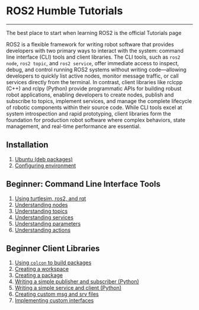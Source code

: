 # ROS2 Humble Tutorials
***

The best place to start when learning ROS2 is the official Tutorials page

ROS2 is a flexible framework for writing robot software that provides developers with two primary ways to interact with the system: command line interface (CLI) tools and client libraries. The CLI tools, such as `ros2 node`, `ros2 topic`, and `ros2 service`, offer immediate access to inspect, debug, and control running ROS2 systems without writing code—allowing developers to quickly list active nodes, monitor message traffic, or call services directly from the terminal. In contrast, client libraries like rclcpp (C++) and rclpy (Python) provide programmatic APIs for building robust robot applications, enabling developers to create nodes, publish and subscribe to topics, implement services, and manage the complete lifecycle of robotic components within their source code. While CLI tools excel at system introspection and rapid prototyping, client libraries form the foundation for production robot software where complex behaviors, state management, and real-time performance are essential.

## Installation

1. [Ubuntu (deb packages)](https://docs.ros.org/en/humble/Installation/Ubuntu-Install-Debs.html)
2. [Configuring environment](https://docs.ros.org/en/humble/Tutorials/Beginner-CLI-Tools/Configuring-ROS2-Environment.html)

## Beginner: Command Line Interface Tools

1.	[Using turtlesim, ros2, and rqt](https://docs.ros.org/en/humble/Tutorials/Beginner-CLI-Tools/Introducing-Turtlesim/Introducing-Turtlesim.html)
2.	[Understanding nodes](https://docs.ros.org/en/humble/Tutorials/Beginner-CLI-Tools/Understanding-ROS2-Nodes/Understanding-ROS2-Nodes.html)
3.	[Understanding topics](https://docs.ros.org/en/humble/Tutorials/Beginner-CLI-Tools/Understanding-ROS2-Topics/Understanding-ROS2-Topics.html)
4.	[Understanding services](https://docs.ros.org/en/humble/Tutorials/Beginner-CLI-Tools/Understanding-ROS2-Services/Understanding-ROS2-Services.html)
5.	[Understanding parameters](https://docs.ros.org/en/humble/Tutorials/Beginner-CLI-Tools/Understanding-ROS2-Parameters/Understanding-ROS2-Parameters.html)
6.	[Understanding actions](https://docs.ros.org/en/humble/Tutorials/Beginner-CLI-Tools/Understanding-ROS2-Actions/Understanding-ROS2-Actions.html)

## Beginner Client Libraries

1. [Using `colcon` to build packages](https://docs.ros.org/en/humble/Tutorials/Beginner-Client-Libraries/Colcon-Tutorial.html)
2. [Creating a workspace](https://docs.ros.org/en/humble/Tutorials/Beginner-Client-Libraries/Creating-A-Workspace/Creating-A-Workspace.html)
3. [Creating a package](https://docs.ros.org/en/humble/Tutorials/Beginner-Client-Libraries/Creating-Your-First-ROS2-Package.html)
4. [Writing a simple publisher and subscriber (Python)](https://docs.ros.org/en/humble/Tutorials/Beginner-Client-Libraries/Writing-A-Simple-Py-Publisher-And-Subscriber.html)
5. [Writing a simple service and client (Python)](https://docs.ros.org/en/humble/Tutorials/Beginner-Client-Libraries/Writing-A-Simple-Py-Service-And-Client.html)
6. [Creating custom msg and srv files](https://docs.ros.org/en/humble/Tutorials/Beginner-Client-Libraries/Custom-ROS2-Interfaces.html)
7. [Implementing custom interfaces](https://docs.ros.org/en/humble/Tutorials/Beginner-Client-Libraries/Single-Package-Define-And-Use-Interface.html)